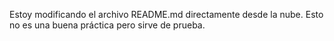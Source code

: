 Estoy modificando el archivo README.md directamente desde la nube. Esto no es una buena práctica pero sirve de prueba.
